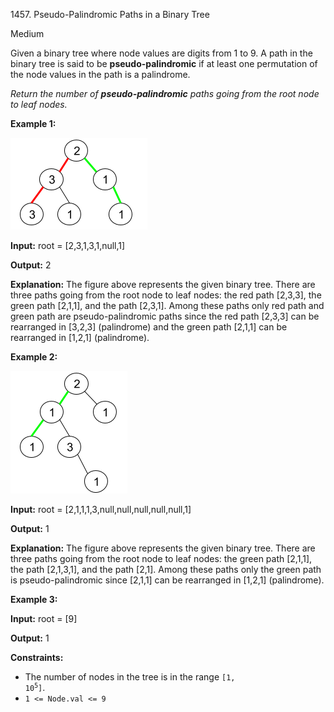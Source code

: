 1457\. Pseudo-Palindromic Paths in a Binary Tree

Medium

Given a binary tree where node values are digits from 1 to 9. A path in the binary tree is said to be **pseudo-palindromic** if at least one permutation of the node values in the path is a palindrome.

_Return the number of **pseudo-palindromic** paths going from the root node to leaf nodes._

**Example 1:**

![](palindromic_paths_1.png)

**Input:** root = [2,3,1,3,1,null,1]

**Output:** 2

**Explanation:** The figure above represents the given binary tree. There are three paths going from the root node to leaf nodes: the red path [2,3,3], the green path [2,1,1], and the path [2,3,1]. Among these paths only red path and green path are pseudo-palindromic paths since the red path [2,3,3] can be rearranged in [3,2,3] (palindrome) and the green path [2,1,1] can be rearranged in [1,2,1] (palindrome).

**Example 2:**

**![](palindromic_paths_2.png)**

**Input:** root = [2,1,1,1,3,null,null,null,null,null,1]

**Output:** 1

**Explanation:** The figure above represents the given binary tree. There are three paths going from the root node to leaf nodes: the green path [2,1,1], the path [2,1,3,1], and the path [2,1]. Among these paths only the green path is pseudo-palindromic since [2,1,1] can be rearranged in [1,2,1] (palindrome).

**Example 3:**

**Input:** root = [9]

**Output:** 1

**Constraints:**

*   The number of nodes in the tree is in the range <code>[1, 10<sup>5</sup>]</code>.
*   `1 <= Node.val <= 9`